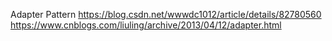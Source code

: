Adapter Pattern https://blog.csdn.net/wwwdc1012/article/details/82780560 https://www.cnblogs.com/liuling/archive/2013/04/12/adapter.html